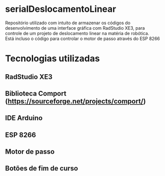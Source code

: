 # serialDeslocamentoLinear
Repositório utilizado com intuito de armazenar os códigos do desenvolvimento de uma interface gráfica com RadStudio XE3, para controle de um projeto de  deslocamento linear na matéria de robótica. <br>
Está incluso o código para controlar o motor de passo através do ESP 8266

# Tecnologias utilizadas
## RadStudio XE3
## Biblioteca Comport (https://sourceforge.net/projects/comport/)
## IDE Arduino
## ESP 8266
## Motor de passo
## Botões de fim de curso

